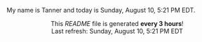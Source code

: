 My name is Tanner and today is Sunday, August 10, 5:21 PM EDT.

<p align="center">This <i>README</i> file is generated <b>every 3 hours</b>!</br>Last refresh: Sunday, August 10, 5:21 PM EDT<br /></p>
